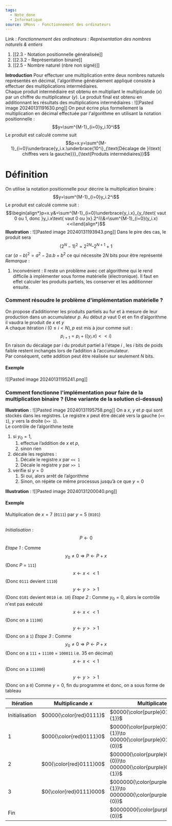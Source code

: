 ```yaml
---
tags:
  - Note_done
  - Informatique
source: UMons - Fonctionnement des ordinateurs
---
```


Link :
_Fonctionnement des ordinateurs : Représentation des nombres naturels & entiers_
1. [[2.3 - Notation positionnelle généralisée]]
1. [[2.3.2 - Représentation binaire]]
1. [[2.5 - Nombre naturel (nbre non signé)]]



**Introduction**
Pour effectuer une multiplication entre deux nombres naturels représentés en décimal, l'algorithme généralement appliqué consiste à effectuer des multiplications intermédiaires.
\
Chaque produit intermédiaire est obtenu en multipliant le multiplicande ($x$) par un chiffre du multiplicateur ($y$). Le produit final est obtenu en additionnant les résultats des multiplications intermédiaires : ![[Pasted image 20240131191630.png]]
On peut écrire plus formellement la multiplication en décimal effectuée par l'algorithme en utilisant la notation positionnelle : $$y=\sum^{M-1}_{i=0}y_i.10^i$$ Le produit est calculé comme suit $$p=x.y=\sum^{M-1}_{i=0}\underbrace{y_i.x.\underbrace{10^i}_{\text{Décalage de }i\text{ chiffres vers la gauche}}}_{\text{Produits intermédiaires}}$$


# Définition
On utilise la notation positionnelle pour décrire la multiplication binaire : $$y=\sum^{M-1}_{i=0}y_i.2^i$$ Le produit est calculé comme suit : $$\begin{align*}p=x.y&=\sum^{M-1}_{i=0}\underbrace{y_i.x}_{y_i\text{ vaut 0 ou 1, donc  }y_i.x\text{ vaut 0 ou }x}.2^i\\&=\sum^{M-1}_{i=0}(y_i.x)<<i\end{align*}$$
**Illustration** : ![[Pasted image 20240131193943.png]]
Dans le pire des cas, le produit sera $$(2^{N}-1)^2 = 2^{2N} – 2^{N+1} + 1$$ car $(a-b)^2=a^2 -2a.b+b^2$ 
 ce qui nécessite $2N$ bits pour être représenté
\
_Remarque_ : 
1. Inconvénient : Il reste un problème avec cet algorithme qui le rend difficile à implémenter sous forme matérielle (électronique). Il faut en effet calculer les produits partiels, les conserver et les additionner ensuite.
### Comment résoudre le problème d'implémentation matérielle ?
On propose d’additionner les produits partiels au fur et à mesure de leur production dans un accumulateur $p$. Au début $p$ vaut 0 et en fin d’algorithme il vaudra le produit de $x$ et $y$
\
A chaque itération $i\ (0 ≤ i < N), p$ est mis à jour comme suit : $$p_{i+1}=p_i+((y_i.x)<<i)$$
En raison du décalage par $i$ du produit partiel à l'étape $i$ , les $i$ bits de poids faible restent inchangés lors de l’addition à l’accumulateur. 
\
Par conséquent, cette addition peut être réalisée sur seulement $N$ bits.

#### Exemple
![[Pasted image 20240131195241.png]]

### Comment fonctionne l'implémentation pour faire de la multiplication binaire ? (Une variante de la solution ci-dessus)
**Illustration** : ![[Pasted image 20240131195758.png]]
On a $x,\ y$ et $p$ qui sont stockés dans les registres. Le registre $x$ peut être décalé vers la gauche (`<< 1`), $y$ vers la droite (`>> 1`). 
\
Le contrôle de l’algorithme teste 
1. si $y_0=1$, 
	1. effectue l’addition de $x$ et $p$, 
	2. sinon rien
2. décale les registres :
	1. Décale le registre $x$ par `<< 1` 
	2. Décale le registre $y$ par `>> 1`
3. vérifie si $y=0$ 
	1. Si oui, alors arrêt de l’algorithme 
	2. Sinon, on répète ce même processus jusqu’à ce que $y=0$ 

**Illustration** : ![[Pasted image 20240131200040.png]]
#### Exemple
Multiplication de $x=7$ (`0111`) par $y=5$ (`0101`)

\
_Initialisation_ :
$$P\leftarrow 0$$

_Etape 1_ :
Comme $$y_0 \neq 0 \Rightarrow P\leftarrow P+x$$ (Donc $P$ = `111`)
$$x \leftarrow x << 1$$ (Donc `0111` devient `1110`)
$$y \leftarrow y >> 1$$ (Donc `0101` devient `0010` i.e. `10`)
_Etape 2_ :
Comme $y_0=0$, alors le contrôle n'est pas exécuté 
$$x \leftarrow x << 1$$ (Donc on a `11100`)
$$y \leftarrow y >> 1$$ (Donc on a `1`)
_Etape 3_ :
Comme $$y_0 \neq 0 \Rightarrow P \leftarrow P+x$$ (Donc on a `111` + `11100` = `100011` i.e. 35 en décimal)
$$x \leftarrow x << 1$$ (Donc on a `111000`)
$$y \leftarrow y >> 1$$ (Donc on a `0`)
Comme $y=0$, fin du programme et donc, on a sous forme de tableau 

| Itération | Multiplicande $x$ | Multiplicateur $y$ | Produit $P$ |
|---|---|---|---|
|Initialisation| $0000{\color{red}0111}$ | $0000{\color{purple}010\underset{—}{1}}$ |00000000|
|1|$000{\color{red}0111}0$|$0000{\color{purple}010\underset{—}{1}}\to 00000{\color{purple}01\underset{—}{0}}$|$00000000 + 00000{\color{yellow}111}$ 
|2|$00{\color{red}0111}00$|$00000{\color{purple}01\underset{—}{0}}\to 000000{\color{purple}0\underset{—}{1}}$|$00000{\color{yellow}111}$
|3|$0{\color{red}0111}000$|$000000{\color{purple}0\underset{—}{1}}\to 0000000{\color{purple}\underset{—}{0}}$|$00000{\color{yellow}111}+000{\color{yellow}11100}$|
|Fin| |$0000000{\color{purple}\underset{—}{0}}$|$100011$ |